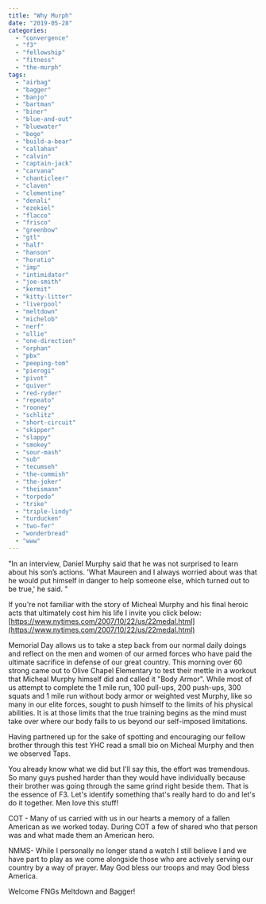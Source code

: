 ```yaml
---
title: "Why Murph"
date: "2019-05-28"
categories: 
  - "convergence"
  - "f3"
  - "fellowship"
  - "fitness"
  - "the-murph"
tags: 
  - "airbag"
  - "bagger"
  - "banjo"
  - "bartman"
  - "biner"
  - "blue-and-out"
  - "bluewater"
  - "bogo"
  - "build-a-bear"
  - "callahan"
  - "calvin"
  - "captain-jack"
  - "carvana"
  - "chanticleer"
  - "claven"
  - "clementine"
  - "denali"
  - "ezekiel"
  - "flacco"
  - "frisco"
  - "greenbow"
  - "gtl"
  - "half"
  - "hanson"
  - "horatio"
  - "imp"
  - "intimidator"
  - "joe-smith"
  - "kermit"
  - "kitty-litter"
  - "liverpool"
  - "meltdown"
  - "michelob"
  - "nerf"
  - "ollie"
  - "one-direction"
  - "orphan"
  - "pbx"
  - "peeping-tom"
  - "pierogi"
  - "pivot"
  - "quiver"
  - "red-ryder"
  - "repeato"
  - "rooney"
  - "schlitz"
  - "short-circuit"
  - "skipper"
  - "slappy"
  - "smokey"
  - "sour-mash"
  - "sub"
  - "tecumseh"
  - "the-commish"
  - "the-joker"
  - "theismann"
  - "torpedo"
  - "trike"
  - "triple-lindy"
  - "turducken"
  - "two-fer"
  - "wonderbread"
  - "www"
---
```


"In an interview, Daniel Murphy said that he was not surprised to learn about his son’s actions. 'What Maureen and I always worried about was that he would put himself in danger to help someone else, which turned out to be true,' he said. "

If you're not familiar with the story of Micheal Murphy and his final heroic acts that ultimately cost him his life I invite you click below: [https://www.nytimes.com/2007/10/22/us/22medal.html](https://www.nytimes.com/2007/10/22/us/22medal.html)

Memorial Day allows us to take a step back from our normal daily doings and reflect on the men and women of our armed forces who have paid the ultimate sacrifice in defense of our great country. This morning over 60 strong came out to Olive Chapel Elementary to test their mettle in a workout that Micheal Murphy himself did and called it "Body Armor". While most of us attempt to complete the 1 mile run, 100 pull-ups, 200 push-ups, 300 squats and 1 mile run without body armor or weighted vest Murphy, like so many in our elite forces, sought to push himself to the limits of his physical abilities. It is at those limits that the true training begins as the mind must take over where our body fails to us beyond our self-imposed limitations.

Having partnered up for the sake of spotting and encouraging our fellow brother through this test YHC read a small bio on Micheal Murphy and then we observed Taps.

You already know what we did but I'll say this, the effort was tremendous. So many guys pushed harder than they would have individually because their brother was going through the same grind right beside them. That is the essence of F3. Let's identify something that's really hard to do and let's do it together. Men love this stuff!

COT - Many of us carried with us in our hearts a memory of a fallen American as we worked today. During COT a few of shared who that person was and what made them an American hero.

NMMS- While I personally no longer stand a watch I still believe I and we have part to play as we come alongside those who are actively serving our country by a way of prayer. May God bless our troops and may God bless America.

Welcome FNGs Meltdown and Bagger!
